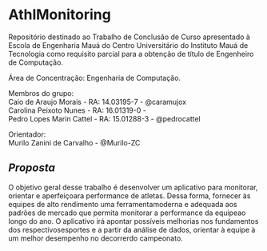 # AthlMonitoring

Repositório destinado ao Trabalho de Conclusão de Curso apresentado à Escola  de  Engenharia  Mauá  do  Centro  Universitário do Instituto Mauá de Tecnologia como requisito parcial para a obtenção de título de Engenheiro de Computação.

Área de Concentração: Engenharia de Computação.

Membros do grupo:\
Caio de Araujo Morais - RA: 14.03195-7 - @caramujox\
Carolina Peixoto Nunes - RA: 16.01319-0 -\
Pedro Lopes Marin Cattel - RA: 15.01288-3 - @pedrocattel

Orientador:\
Murilo Zanini de Carvalho - @Murilo-ZC
## *Proposta*

O objetivo geral desse trabalho é desenvolver um aplicativo para monitorar, orientar e aperfeiçoara performance de atletas. Dessa forma, fornecer às equipes de alto rendimento uma ferramentamoderna e adequada aos padrões de mercado que permita monitorar a performance da equipeao longo do ano. O aplicativo irá apontar possíveis melhorias nos fundamentos dos respectivosesportes e a partir da análise de dados, orientar à equipe à um melhor desempenho no decorrerdo campeonato.

